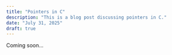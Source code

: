 ```yaml
---
title: "Pointers in C"
description: "This is a blog post discussing pointers in C."
date: "July 31, 2025"
draft: true
---
```


Coming soon...

